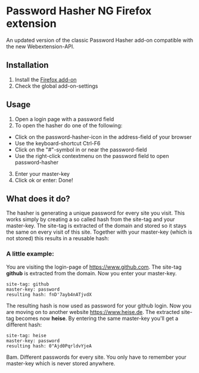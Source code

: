 # Password Hasher NG Firefox extension

An updated version of the classic Password Hasher add-on compatible with the new Webextension-API.

## Installation
1. Install the [Firefox add-on](https://addons.mozilla.org/en-US/firefox/addon/password-hasher-ng/)
2. Check the global add-on-settings

## Usage
1. Open a login page with a password field
2. To open the hasher do one of the following:
  * Click on the password-hasher-icon in the address-field of your browser
  * Use the keyboard-shortcut Ctrl-F6
  * Click on the "#"-symbol in or near the password-field
  * Use the right-click contextmenu on the password field to open password-hasher
3. Enter your master-key
4. Click ok or enter: Done!

## What does it do?
The hasher is generating a unique password for every site you visit. 
This works simply by creating a so called hash from the site-tag and your master-key. 
The site-tag is extracted of the domain and stored so it stays the same on every visit of this site. Together with your master-key (which is not stored) this results in a reusable hash:

### A little example:
You are visiting the login-page of https://www.github.com. The site-tag **github** is extracted from the domain. Now you enter your master-key.
```
site-tag: github
master-key: password
resulting hash: fnD'7ayb4nATjvdX
```
The resulting hash is now used as password for your github login.
Now you are moving on to another website https://www.heise.de. The extracted site-tag becomes now **heise**. By entering the same master-key you'll get a different hash:
```
site-tag: heise
master-key: password
resulting hash: 0"Ajd0PqrldvYjeA
```
Bam. Different passwords for every site. You only have to remember your master-key which is never stored anywhere.

